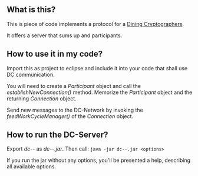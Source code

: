 What is this?
-------------

This is piece of code implements a protocol for a [Dining Cryptographers](http://en.wikipedia.org/wiki/Dining_cryptographers_problem).

It offers a server that sums up and participants.


How to use it in my code?
-------------------------

Import this as project to eclipse and include it into your code that shall use
DC communication.

You will need to create a _Participant_ object and call the
_establishNewConnection()_ method.  Memorize the _Participant_ object and the
returning _Connection_ object.

Send new messages to the DC-Network by invoking the _feedWorkCycleManager()_ of
the _Connection_ object. 

How to run the DC-Server?
-------------------------

Export _dc--_ as _dc--.jar_. Then call:
	`java -jar dc--.jar <options>`

If you run the jar without any options, you'll be presented a help, describing
all available options.

